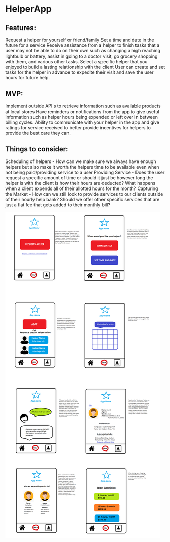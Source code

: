 # HelperApp
## Features:
Request a helper for yourself or friend/family
Set a time and date in the future for a service
Receive assistance from a helper to finish tasks that a user may not be able to do on their own such as changing a high reaching lightbulb or battery, assist in going to a doctor visit, go grocery shopping with them, and various other tasks.
Select a specific helper that you enjoyed to build a lasting relationship with the client
User can create and set tasks for the helper in advance to expedite their visit and save the user hours for future help.

## MVP:
Implement outside API's to retrieve information such as available products at local stores
Have reminders or notifications from the app to give useful information such as helper hours being expended or left over in between billing cycles. 
Ability to communicate with your helper in the app and give ratings for service received to better provide incentives for helpers to provide the best care they can.

## Things to consider:
Scheduling of helpers - How can we make sure we always have enough helpers but also make it worth the helpers time to be available even when not being paid/providing service to a user
Providing Service - Does the user request a specific amount of time or should it just be however long the helper is with the client is how their hours are deducted? What happens when a client expends all of their allotted hours for the month?
Capturing the Market - How can we still look to provide services to our clients outside of their hourly help bank? Should we offer other specific services that are just a flat fee that gets added to their monthly bill?

![alt text](https://github.com/vargob27/HelperApp/blob/main/HelperApp.png)
